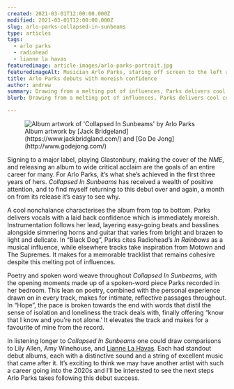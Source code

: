 ```yaml
---
created: 2021-03-01T12:00:00.000Z
modified: 2021-03-01T12:00:00.000Z
slug: arlo-parks-collapsed-in-sunbeams
type: articles
tags:
  - arlo parks
  - radiohead
  - lianne la havas
featuredimage: article-images/arlo-parks-portrait.jpg
featuredimageAlt: Musician Arlo Parks, staring off screen to the left against plain background, photo by Chris Almeida
title: Arlo Parks debuts with moreish confidence
author: andrew
summary: Drawing from a melting pot of influences, Parks delivers cool confidence and honest intimacy in a debut as exciting as it is impressive
blurb: Drawing from a melting pot of influences, Parks delivers cool confidence and honest intimacy in a debut record as exciting as it is impressive.

---
```


<figure class="wide">
  <img src="album-artwork/collapsed-in-sunbeams-arlo-parks.jpg" alt="Album artwork of 'Collapsed In Sunbeams' by Arlo Parks" />
  <figcaption>Album artwork by [Jack Bridgeland](https://www.jackbridgland.com/) and [Go De Jong](http://www.godejong.com/)</figcaption>
</figure>

Signing to a major label, playing Glastonbury, making the cover of the _NME_, and releasing an album to wide critical acclaim are the goals of an entire career for many. For Arlo Parks, it’s what she’s achieved in the first three years of hers. _Collapsed In Sunbeams_ has received a wealth of positive attention, and to find myself returning to this debut over and again, a month on from its release it’s easy to see why.

A cool nonchalance characterises the album from top to bottom. Parks delivers vocals with a laid back confidence which is immediately moreish. Instrumentation follows her lead, layering easy-going beats and basslines alongside simmering horns and guitar that varies from bright and brazen to light and delicate. In “Black Dog”, Parks cites Radiohead’s _In Rainbows_ as a musical influence, while elsewhere tracks take inspiration from Motown and The Supremes. It makes for a memorable tracklist that remains cohesive despite this melting pot of influences.

Poetry and spoken word weave throughout _Collapsed In Sunbeams_, with the opening moments made up of a spoken-word piece Parks recorded in her bedroom. This lean on poetry, combined with the personal experience drawn on in every track, makes for intimate, reflective passages throughout. In “Hope”, the pace is broken towards the end with words that distil the sense of isolation and loneliness the track deals with, finally offering “know that I know and you’re not alone.’ It elevates the track and makes for a favourite of mine from the record.

<youtube-video video-id="8d-blfWHSng" desc="Arlo Parks: Hope" />

In listening longer to _Collapsed In Sunbeams_ one could draw comparisons to Lily Allen, Amy Winehouse, and [Lianne La Havas](/reviews/lianne-la-havas-lianne-la-havas/). Each had standout debut albums, each with a distinctive sound and a string of excellent music that came after it. It’s exciting to think we may have another artist with such a career going into the 2020s and I’ll be interested to see the next steps Arlo Parks takes following this debut success.